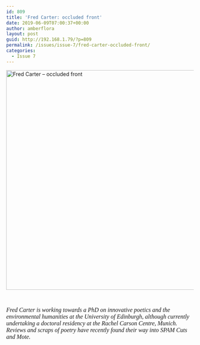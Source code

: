 ```yaml
---
id: 809
title: 'Fred Carter: occluded front'
date: 2019-06-09T07:00:37+00:00
author: amberflora
layout: post
guid: http://192.168.1.79/?p=809
permalink: /issues/issue-7/fred-carter-occluded-front/
categories:
  - Issue 7
---
```

<img loading="lazy" class="alignnone wp-image-810" src="http://amberflora.com/wp-content/uploads/2019/05/occluded-front.jpg" alt="Fred Carter – occluded front" width="900" height="588" srcset="/assets/wp-content/uploads/2019/05/occluded-front.jpg 1492w, /assets/wp-content/uploads/2019/05/occluded-front-300x196.jpg 300w, /assets/wp-content/uploads/2019/05/occluded-front-768x501.jpg 768w, /assets/wp-content/uploads/2019/05/occluded-front-1024x668.jpg 1024w" sizes="(max-width: 900px) 100vw, 900px" />

&nbsp;

<span style="font-family: georgia, palatino, serif; font-size: 12pt;"><em>Fred Carter is working towards a PhD on innovative poetics and the environmental humanities at the University of Edinburgh, although currently undertaking a doctoral residency at the Rachel Carson Centre, Munich. Reviews and scraps of poetry have recently found their way into SPAM Cuts and Mote.</em></span>
